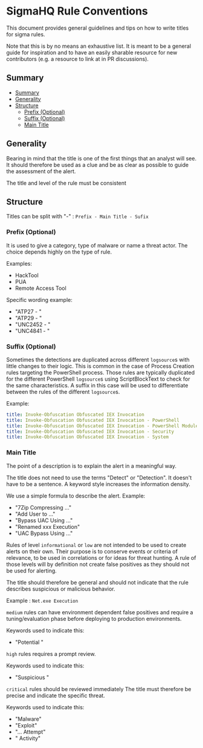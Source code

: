 # SigmaHQ Rule Conventions <!-- omit in toc -->

This document provides general guidelines and tips on how to write titles for sigma rules.

Note that this is by no means an exhaustive list. It is meant to be a general guide for inspiration and to have an easily sharable resource for new contributors (e.g. a resource to link at in PR discussions).

## Summary

- [Summary](#summary)
- [Generality](#generality)
- [Structure](#structure)
  - [Prefix (Optional)](#prefix-optional)
  - [Suffix (Optional)](#suffix-optional)
  - [Main Title](#main-title)

## Generality

Bearing in mind that the title is one of the first things that an analyst will see. It should therefore be used as a clue and be as clear as possible to guide the assessment of the alert.

The title and level of the rule must be consistent

## Structure

Titles can be split with "-" : `Prefix - Main Title - Sufix`

### Prefix (Optional)

It is used to give a category, type of malware or name a threat actor. The choice depends highly on the type of rule.

Examples:

- HackTool
- PUA
- Remote Access Tool

Specific wording example:

- "ATP27 - "
- "ATP29 - "
- "UNC2452 - "
- "UNC4841 - "

### Suffix (Optional)

Sometimes the detections are duplicated across different `logsource`s with little changes to their logic. This is common in the case of Process Creation rules targeting the PowerShell process. Those rules are typically duplicated for the different PowerShell `logsource`s using ScriptBlockText to check for the same characteristics. A suffix in this case will be used to differentiate between the rules of the different `logsource`s.

Example:

```yaml
title: Invoke-Obfuscation Obfuscated IEX Invocation
title: Invoke-Obfuscation Obfuscated IEX Invocation - PowerShell
title: Invoke-Obfuscation Obfuscated IEX Invocation - PowerShell Module
title: Invoke-Obfuscation Obfuscated IEX Invocation - Security
title: Invoke-Obfuscation Obfuscated IEX Invocation - System
```

### Main Title

The point of a description is to explain the alert in a meaningful way.

The title does not need to use the terms "Detect" or "Detection". It doesn't have to be a sentence. A keyword style increases the information density.

We use a simple formula to describe the alert.
Example:

- "7Zip Compressing ..."
- "Add User to ..."
- "Bypass UAC Using ..."
- "Renamed xxx Execution"
- "UAC Bypass Using ..."

Rules of level `informational` or `low` are not intended to be used to create alerts on their own. Their purpose is to conserve events or criteria of relevance, to be used in correlations or for ideas for threat hunting. A rule of those levels will by definition not create false positives as they should not be used for alerting.

The title should therefore be general and should not indicate that the rule describes suspicious or malicious behavior.

Example : `Net.exe Execution`

`medium` rules can have environment dependent false positives and require a tuning/evaluation phase before deploying to production environments.

Keywords used to indicate this:

- "Potential "

`high` rules requires a prompt review.

Keywords used to indicate this:

- "Suspicious "

`critical` rules should be reviewed immediately
The title must therefore be precise and indicate the specific threat.

Keywords used to indicate this:

- "Malware"
- "Exploit"
- "... Attempt"
- "<Threat Actor> Activity"
